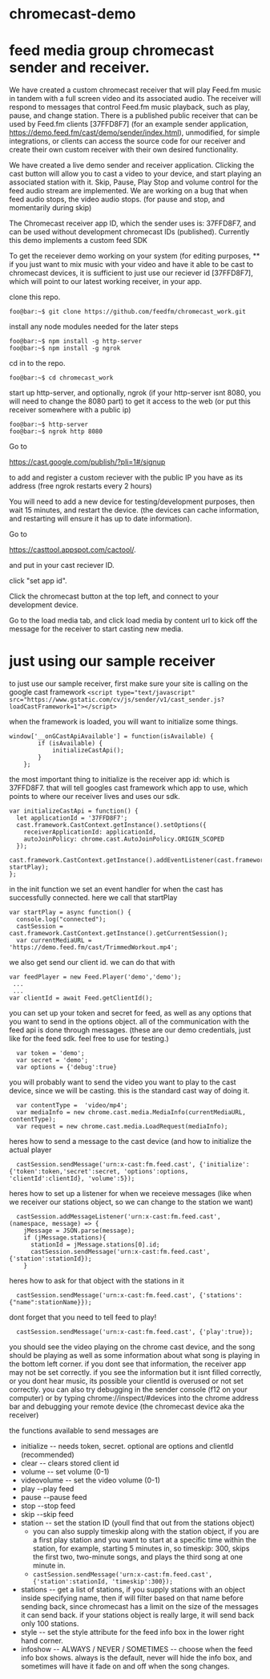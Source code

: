 # chromecast-demo

# feed media group chromecast sender and receiver.


We have created a custom chromecast receiver that will play Feed.fm music in tandem with a full screen video and its associated audio. The receiver will respond to messages that control Feed.fm music playback, such as play, pause, and change station. There is a published public receiver that can be used by Feed.fm clients [37FFD8F7] (for an example sender application, https://demo.feed.fm/cast/demo/sender/index.html), unmodified, for simple integrations, or clients can access the source code for our receiver and create their own custom receiver with their own desired functionality.
 
We have created a live demo sender and receiver application. Clicking the cast button will allow you to cast a video to your device, and start playing an associated station with it. Skip, Pause, Play Stop and volume control for the feed audio stream are implemented.  We are working on a bug that when feed audio stops, the video audio stops. (for pause and stop, and momentarily during skip)

The Chromecast receiver app ID, which the sender uses is: 37FFD8F7, and can be used without development chromecast IDs (published).
Currently this demo implements a custom feed SDK
  
To get the receiever demo working on your system (for editing purposes, ** if you just want to mix music with your video and have it able to be cast to chromecast devices, it is sufficient to just use our reciever id [37FFD8F7], which will point to our latest working receiver, in your app.
  
  
clone this repo. 
```console
foo@bar:~$ git clone https://github.com/feedfm/chromecast_work.git
```
  
install any node modules needed for the later steps   
```console
foo@bar:~$ npm install -g http-server
foo@bar:~$ npm install -g ngrok
```
  
cd in to the repo. 
```console
foo@bar:~$ cd chromecast_work
```

start up http-server, and optionally, ngrok (if your http-server isnt 8080, you will need to change the 8080 part) to get it access to the web (or put this receiver somewhere with a public ip)

```console
foo@bar:~$ http-server
foo@bar:~$ ngrok http 8080
```
  
Go to   

https://cast.google.com/publish/?pli=1#/signup  

to add and register a custom reciever with the public IP you have as its address (free ngrok restarts every 2 hours)  

  
  
You will need to add a new device for testing/development purposes, then wait 15 minutes, and restart the device. (the devices can cache information, and restarting will ensure it has up to date information). 




Go to   

https://casttool.appspot.com/cactool/. 

and put in your cast reciever ID.  

click "set app id".  

Click the chromecast button at the top left, and connect to your development device.   

Go to the load media tab, and click load media by content url to kick off the message for the receiver to start casting new media.  
 

# just using our sample receiver 

to just use our sample receiver, first make sure your site is calling on the google cast framework
```<script type="text/javascript" src="https://www.gstatic.com/cv/js/sender/v1/cast_sender.js?loadCastFramework=1"></script>```  

when the framework is loaded, you will want to initialize some things.
```	
window['__onGCastApiAvailable'] = function(isAvailable) {
		if (isAvailable) {
			initializeCastApi();
		}
	}; 
 ```

the most important thing to initialize is the receiver app id: which is 37FFD8F7. that will tell googles cast framework which app to use, which points to where our receiver lives and uses our sdk.

``` 
var initializeCastApi = function() {
  let applicationId = '37FFD8F7';
  cast.framework.CastContext.getInstance().setOptions({
    receiverApplicationId: applicationId,
    autoJoinPolicy: chrome.cast.AutoJoinPolicy.ORIGIN_SCOPED
  });
  cast.framework.CastContext.getInstance().addEventListener(cast.framework.CastContextEventType.SESSION_STATE_CHANGED, startPlay);
};
```

in the init function we set an event handler for when the cast has successfully connected. here we call that startPlay

```
var startPlay = async function() {
  console.log("connected");
  castSession = cast.framework.CastContext.getInstance().getCurrentSession();
  var currentMediaURL = 'https://demo.feed.fm/cast/TrimmedWorkout.mp4';

```

we also get send our client id. we can do that with 
```
var feedPlayer = new Feed.Player('demo','demo');
 ...
 ...
var clientId = await Feed.getClientId(); 
```

you can set up your token and secret for feed, as well as any options that you want to send in the options object. all of the communication with the feed api is done through messages. (these are our demo credentials, just like for the feed sdk. feel free to use for testing.)

```
  var token = 'demo';
  var secret = 'demo';
  var options = {'debug':true}
```
you will probably want to send the video you want to play to the cast device, since we will be casting. this is the standard cast way of doing it.

```
  var contentType =  'video/mp4';
  var mediaInfo = new chrome.cast.media.MediaInfo(currentMediaURL, contentType);
  var request = new chrome.cast.media.LoadRequest(mediaInfo);
```

heres how to send a message to the cast device (and how to initialize the actual player
```
  castSession.sendMessage('urn:x-cast:fm.feed.cast', {'initialize':{'token':token,'secret':secret, 'options':options, 'clientId':clientId}, 'volume':5});
```
heres how to set up a listener for when we receieve messages (like when we receiver our stations object, so we can change to the station we want) 
```
  castSession.addMessageListener('urn:x-cast:fm.feed.cast', (namespace, message) => {
    jMessage = JSON.parse(message);
    if (jMessage.stations){
      stationId = jMessage.stations[0].id;
      castSession.sendMessage('urn:x-cast:fm.feed.cast', {'station':stationId});
    }
```
heres how to ask for that object with the stations in it
```
  castSession.sendMessage('urn:x-cast:fm.feed.cast', {'stations':{"name":stationName}});
```
dont forget that you need to tell feed to play!
```
  castSession.sendMessage('urn:x-cast:fm.feed.cast', {'play':true});
```
you should see the video playing on the chrome cast device, and the song should be playing as well as some information about what song is playing in the bottom left corner. if you dont see that information, the receiver app may not be set correctly. if you see the information but it isnt filled correctly, or you dont hear music, its possible your clientId is overused or not set correctly. you can also try debugging in the sender console (f12 on your computer) or by typing chrome://inspect/#devices into the chrome address bar and debugging your remote device (the chromecast device aka the receiver)

the functions available to send messages are 
* initialize -- needs token, secret. optional are options and clientId (recommended) 
* clear -- clears stored client id
* volume -- set volume (0-1)
* videovolume -- set the video volume (0-1)
* play --play feed
* pause --pause feed
* stop --stop feed
* skip --skip feed
* station -- set the station ID (youll find that out from the stations object)
  * you can also supply timeskip along with the station object, if you are a first play station and you want to start at a specific time within the station, for example, starting 5 minutes in, so timeskip: 300, skips the first two, two-minute songs, and plays the third song at one minute in.
  * ```castSession.sendMessage('urn:x-cast:fm.feed.cast', {'station':stationId, 'timeskip':300});```
* stations -- get a list of stations, if you supply stations with an object inside specifying name, then if will filter based on that name before sending back, since chromecast has a limit on the size of the messages it can send back. if your stations object is really large, it will send back only 100 stations.
* style -- set the style attribute for the feed info box in the lower right hand corner.
* infoshow -- ALWAYS / NEVER / SOMETIMES -- choose when the feed info box shows. always is the default, never will hide the info box, and sometimes will have it fade on and off when the song changes.
